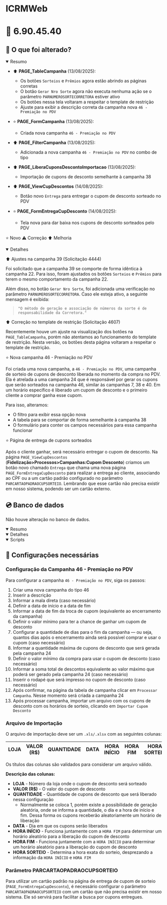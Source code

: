 # ICRMWeb

# :file_folder: 6.90.45.40

## :memo: O que foi alterado?

<details open>
<summary>Resumo</summary>

- :arrow_up: **PAGE_TableCampanha** (13/08/2025):
  - Os botões `Sorteios` e `Prêmios` agora estão abrindo as páginas corretas
  - O botão `Gerar Nro Sorte` agora não executa nenhuma ação se o parâmetro `PARNUMEROSORTECORRETORA` estiver ativo
  - Os botões nessa tela voltaram a respeitar o template de restrição
  - Ajuste para exibir a descrição correta da campanha nova `46 - Premiação no PDV`

- :star: **PAGE_FormCampanha** (13/08/2025):
  - Criada nova campanha `46 - Premiação no PDV`

- :arrow_up: **PAGE_FilterCampanha** (13/08/2025):
  - Adicionada a nova campanha `46 - Premiação no PDV` no combo de tipo

- :arrow_up: **PAGE_LiberaCuponsDescontoImportacao** (13/08/2025):
  - Importação de cupons de desconto semelhante à campanha 38

- :arrow_up: **PAGE_ViewCupDescontos** (14/08/2025):
  - Botão novo `Entrega` para entregar o cupom de desconto sorteado no PDV

- :star: **PAGE_FormEntregaCupDesconto** (14/08/2025):
  - Tela nova para dar baixa nos cupons de desconto sorteados pelo PDV

</details>

:star: Novo
:warning: Correção
:arrow_up: Melhoria

<details open>
<summary>Detalhes</summary>

:arrow_up: Ajustes na campanha 39 (Solicitação 4444)

Foi solicitado que a campanha 39 se comporte de forma idêntica à campanha 22. Para isso, foram ajustados os botões `Sorteios` e `Prêmios` para terem o mesmo comportamento da campanha 22.

Além disso, no botão `Gerar Nro Sorte`, foi adicionada uma verificação no parâmetro `PARNUMEROSORTECORRETORA`. Caso ele esteja ativo, a seguinte mensagem é exibida:

> `"O método de geração e associação de números da sorte é de responsabilidade da Corretora."`

:arrow_up: Correção no template de restrição (Solicitação 4607)

Recentemente houve um ajuste na visualização dos botões na `PAGE_TableCampanha`, porém não atentamos ao funcionamento do template de restrição. Nesta versão, os botões desta página voltaram a respeitar o template de restrição.

:star: Nova campanha 46 - Premiação no PDV

Foi criada uma nova campanha, a `46 - Premiação no PDV`, uma campanha de sorteio de cupons de desconto liberada no momento da compra no PDV. Ela é atrelada a uma campanha 24 que é responsável por gerar os cupons que serão sorteados na campanha 46, similar às campanhas 7, 38 e 40. Em um horário específico é liberado um cupom de desconto e o primeiro cliente a comprar ganha esse cupom.

Para isso, alteramos:
- O filtro para exibir essa opção nova
- A tabela para se comportar de forma semelhante à campanha 38
- O formulário para conter os campos necessários para essa campanha funcionar

:star: Página de entrega de cupons sorteados

Após o cliente ganhar, será necessário entregar o cupom de desconto. Na página `PAGE_ViewCupDescontos` (**Fidelização>Processos>Campanhas:Cupom Desconto**) criamos um botão novo chamado `Entrega` que chama uma nova página `PAGE_FormEntregaCupDesconto` para realizar a entrega ao cliente, associando ao CPF ou a um cartão padrão configurado no parâmetro `PARCARTAOPADRAOCUPSORTEIO`. Lembrando que esse cartão não precisa existir em nosso sistema, podendo ser um cartão externo.

</details>

## :cd: Banco de dados

Não houve alteração no banco de dados.

<details open>
<summary>Resumo</summary>
</details>

<details open>
<summary>Detalhes</summary>
</details>

<details open>
<summary>Scripts</summary>
</details>

## :wrench: Configurações necessárias

### Configuração da Campanha 46 - Premiação no PDV

Para configurar a campanha `46 - Premiação no PDV`, siga os passos:

1. Criar uma nova campanha do tipo 46
2. Inserir a descrição
3. Informar a mala direta (caso necessário)
4. Definir a data de início e a data de fim
5. Informar a data de fim da troca de cupom (equivalente ao encerramento da campanha)
6. Definir o valor mínimo para ter a chance de ganhar um cupom de desconto
7. Configurar a quantidade de dias para o fim da campanha — ou seja, quantos dias após o encerramento ainda será possível comprar e usar o cupom (caso necessário)
8. Informar a quantidade máxima de cupons de desconto que será gerada pela campanha 24
9. Definir o valor mínimo da compra para usar o cupom de desconto (caso necessário)
10. Informar a soma total de descontos equivalente ao valor máximo que poderá ser gerado pela campanha 24 (caso necessário)
11. Inserir o rodapé que será impresso no cupom de desconto (caso necessário)
12. Após confirmar, na página da tabela de campanha clicar em `Processar Campanha`. Nesse momento será criada a campanha 24
13. Após processar campanha, importar um arquivo com os cupons de desconto com os horários de sorteio, clicando em `Importar Cupom Desconto`

### Arquivo de Importação

O arquivo de importação deve ser um `.xls/.xlsx` com as seguintes colunas:

| LOJA | VALOR (R$) | QUANTIDADE | DATA | HORA INÍCIO | HORA FIM | HORA SORTEIO |
|---|---|---|---|---|---|---|

Os títulos das colunas são validados para considerar um arquivo válido.

**Descrição das colunas:**
- **LOJA** - Número da loja onde o cupom de desconto será sorteado
- **VALOR (R$)** - O valor do cupom de desconto
- **QUANTIDADE** - Quantidade de cupons de desconto que será liberado nessa configuração
  - Normalmente se coloca 1, porém existe a possibilidade de geração aleatória, onde se informa a quantidade, o dia e a hora de início e fim. Dessa forma os cupons receberão aleatoriamente um horário de liberação
- **DATA** - Dia em que os cupons serão liberados
- **HORA INÍCIO** - Funciona juntamente com a `HORA FIM` para determinar um horário aleatório para a liberação do cupom de desconto
- **HORA FIM** - Funciona juntamente com a `HORA INÍCIO` para determinar um horário aleatório para a liberação do cupom de desconto
- **HORA SORTEIO** - Determina a hora exata do sorteio, desprezando a informação da `HORA INÍCIO` e `HORA FIM`

### Parâmetro PARCARTAOPADRAOCUPSORTEIO

Para utilizar um cartão padrão na página de entrega de cupom de sorteio (`PAGE_FormEntregaCupDesconto`), é necessário configurar o parâmetro `PARCARTAOPADRAOCUPSORTEIO` com um cartão que não precisa existir em nosso sistema. Ele só servirá para facilitar a busca por cupons entregues.